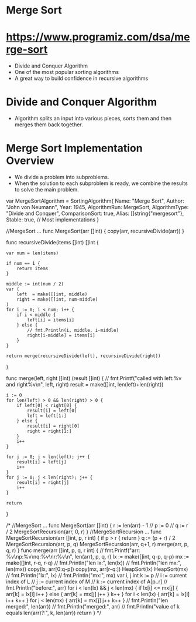 # Merge Sort
# https://www.programiz.com/dsa/merge-sort

- Divide and Conquer Algorithm
- One of the most popular sorting algorithms
- A great way to build confidence in recursive algorithms

# Divide and Conquer Algorithm
- Algorithm splits an input into various pieces, sorts them and then merges them back together.


# Merge Sort Implementation Overview

- We divide a problem into subproblems.
- When the solution to each subproblem is ready, we combine the results to solve the main problem.


var MergeSortAlgorithm = SortingAlgorithm{
	Name:           "Merge Sort",
	Author:         "John von Neumann",
	Year:           1945,
	AlgorithmRun:   MergeSort,
	AlgorithmType:  "Divide and Conquer",
	ComparisonSort: true,
	Alias:          []string{"mergesort"},
	Stable:         true, // Most implementations
}








//MergeSort ...
func MergeSort(arr []int) {
	copy(arr, recursiveDivide(arr))
}

func recursiveDivide(items []int) []int {

	var num = len(items)

	if num == 1 {
		return items
	}

	middle := int(num / 2)
	var (
		left  = make([]int, middle)
		right = make([]int, num-middle)
	)
	for i := 0; i < num; i++ {
		if i < middle {
			left[i] = items[i]
		} else {
			// fmt.Println(i, middle, i-middle)
			right[i-middle] = items[i]
		}
	}

	return merge(recursiveDivide(left), recursiveDivide(right))
}

func merge(left, right []int) (result []int) {
	// fmt.Printf("called with left:%v and right%v\n", left, right)
	result = make([]int, len(left)+len(right))

	i := 0
	for len(left) > 0 && len(right) > 0 {
		if left[0] < right[0] {
			result[i] = left[0]
			left = left[1:]
		} else {
			result[i] = right[0]
			right = right[1:]
		}
		i++
	}

	for j := 0; j < len(left); j++ {
		result[i] = left[j]
		i++
	}
	for j := 0; j < len(right); j++ {
		result[i] = right[j]
		i++
	}

	return
}

/*
//MergeSort ...
func MergeSort(arr []int) {
	r := len(arr) - 1
	// p := 0
	// q := r / 2
	MergeSortRecursion(arr, 0, r)
}
//MergeSortRecursion ...
func MergeSortRecursion(arr []int, p, r int) {
	if p > r {
		return
	}
	q := (p + r) / 2
	MergeSortRecursion(arr, p, q)
	MergeSortRecursion(arr, q+1, r)
	merge(arr, p, q, r)
}
func merge(arr []int, p, q, r int) {
	// fmt.Printf("arr: %v\np:%v\nq:%v\nr:%v\n", len(arr), p, q, r)
	lx := make([]int, q-p, q-p)
	mx := make([]int, r-q, r-q)
	// fmt.Println("len lx:", len(lx))
	// fmt.Println("len mx:", len(mx))
	copy(lx, arr[0:q-p])
	copy(mx, arr[r-q:])
	HeapSort(lx)
	HeapSort(mx)
	// fmt.Println("lx:", lx)
	// fmt.Println("mx:", mx)
	var i, j int
	k := p
	//		i := current index of L
	//		j := current index of M
	//		k := current index of A[p..r]
	// fmt.Println("before:", arr)
	for i < len(lx) && j < len(mx) {
		if lx[i] <= mx[j] {
			arr[k] = lx[i]
			i++
		} else {
			arr[k] = mx[j]
			j++
		}
		k++
	}
	for i < len(lx) {
		arr[k] = lx[i]
		i++
		k++
	}
	for j < len(mx) {
		arr[k] = mx[j]
		j++
		k++
	}
	// fmt.Println("len merged:", len(arr))
	// fmt.Println("merged:", arr)
	// fmt.Println("value of k equals len(arr)?:", k, len(arr))
	return
}
*/



